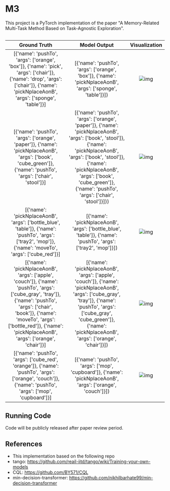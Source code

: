 # M3

This project is a PyTorch implementation of the paper "A Memory-Related Multi-Task Method Based on Task-Agnostic Exploration".


## 
| Ground Truth                                                                                                                                                                                                                                                    | Model Output                                                                                                                                                                                                                                                                  | Visualization                                             |
|:---------------------------------------------------------------------------------------------------------------------------------------------------------------------------------------------------------------------------------------------------------------:|:-----------------------------------------------------------------------------------------------------------------------------------------------------------------------------------------------------------------------------------------------------------------------------:|:---------------------------------------------------------:|
| [{'name': 'pushTo', 'args': ['orange', 'box']}, {'name': 'pick', 'args': ['chair']}, {'name': 'drop', 'args': ['chair']}, {'name': 'pickNplaceAonB', 'args': ['sponge', 'table']}]                                                                              | [{'name': 'pushTo', 'args': ['orange', 'box']}, {'name': 'pickNplaceAonB', 'args': ['sponge', 'table']}])                                                                                                                                                                     | ![img](https://github.com/Xianqi-Zhang/M3/tree/main/docs/assets/1.gif) |
| [{'name': 'pushTo', 'args': ['orange', 'paper']}, {'name': 'pickNplaceAonB', 'args': ['book', 'cube_green']}, {'name': 'pushTo', 'args': ['chair', 'stool']}]                                                                                                   | [{'name': 'pushTo', 'args': ['orange', 'paper']}, {'name': 'pickNplaceAonB', 'args': ['book', 'stool']}, {'name': 'pickNplaceAonB', 'args': ['book', 'stool']}, {'name': 'pickNplaceAonB', 'args': ['book', 'cube_green']}, {'name': 'pushTo', 'args': ['chair', 'stool']}])) | ![img](https://github.com/Xianqi-Zhang/M3/tree/main/docs/assets/2.gif) |
| [{'name': 'pickNplaceAonB', 'args': ['bottle_blue', 'table']}, {'name': 'pushTo', 'args': ['tray2', 'mop']}, {'name': 'moveTo', 'args': ['cube_red']}]                                                                                                          | [{'name': 'pickNplaceAonB', 'args': ['bottle_blue', 'table']}, {'name': 'pushTo', 'args': ['tray2', 'mop']}])                                                                                                                                                                 | ![img](https://github.com/Xianqi-Zhang/M3/tree/main/docs/assets/3.gif) |
| [{'name': 'pickNplaceAonB', 'args': ['apple', 'couch']}, {'name': 'pushTo', 'args': ['cube_gray', 'tray']}, {'name': 'pushTo', 'args': ['chair', 'book']}, {'name': 'moveTo', 'args': ['bottle_red']}, {'name': 'pickNplaceAonB', 'args': ['orange', 'chair']}] | [{'name': 'pickNplaceAonB', 'args': ['apple', 'couch']}, {'name': 'pickNplaceAonB', 'args': ['cube_gray', 'tray']}, {'name': 'pushTo', 'args': ['cube_gray', 'cube_green']}, {'name': 'pickNplaceAonB', 'args': ['orange', 'chair']}])                                        | ![img](https://github.com/Xianqi-Zhang/M3/tree/main/docs/assets/4.gif) |
| [{'name': 'pushTo', 'args': ['cube_red', 'orange']}, {'name': 'pushTo', 'args': ['orange', 'couch']}, {'name': 'pushTo', 'args': ['mop', 'cupboard']}]                                                                                                          | [{'name': 'pushTo', 'args': ['mop', 'cupboard']}, {'name': 'pickNplaceAonB', 'args': ['orange', 'couch']}])                                                                                                                                                                   | ![img](https://github.com/Xianqi-Zhang/M3/tree/main/docs/assets/5.gif) |


## Running Code
Code will be publicly released after paper review period.





## References
* This implementation based on the following repo
* tango: https://github.com/reail-iitd/tango/wiki/Training-your-own-models
* CQL: https://github.com/BY571/CQL
* min-decision-transformer: https://github.com/nikhilbarhate99/min-decision-transformer
